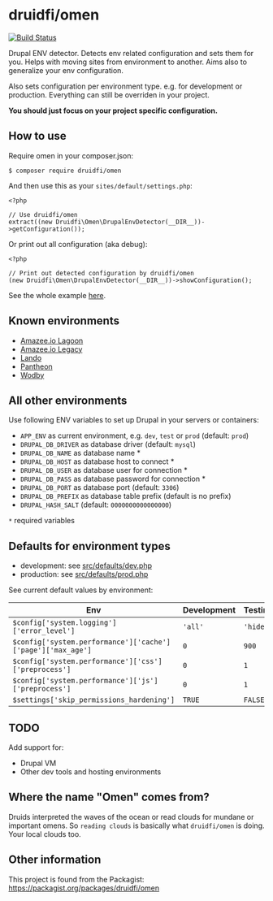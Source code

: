# druidfi/omen

[![Build Status](https://travis-ci.com/druidfi/omen.svg?branch=master)](https://travis-ci.com/druidfi/omen)

Drupal ENV detector. Detects env related configuration and sets them for you. Helps with moving sites from environment
to another. Aims also to generalize your env configuration.

Also sets configuration per environment type. e.g. for development or production. Everything can still be overriden in
your project.

**You should just focus on your project specific configuration.**

## How to use

Require omen in your composer.json:

```
$ composer require druidfi/omen
```

And then use this as your `sites/default/settings.php`:

```
<?php

// Use druidfi/omen
extract((new Druidfi\Omen\DrupalEnvDetector(__DIR__))->getConfiguration());
```

Or print out all configuration (aka debug):

```
<?php

// Print out detected configuration by druidfi/omen
(new Druidfi\Omen\DrupalEnvDetector(__DIR__))->showConfiguration();
```

See the whole example [here](settings.php).

## Known environments

- [Amazee.io Lagoon](https://lagoon.readthedocs.io/)
- [Amazee.io Legacy](https://docs.amazee.io/)
- [Lando](https://lando.dev/)
- [Pantheon](https://pantheon.io/)
- [Wodby](https://wodby.com/)

## All other environments

Use following ENV variables to set up Drupal in your servers or containers:

- `APP_ENV` as current environment, e.g. `dev`, `test` or `prod` (default: `prod`)
- `DRUPAL_DB_DRIVER` as database driver (default: `mysql`)
- `DRUPAL_DB_NAME` as database name *
- `DRUPAL_DB_HOST` as database host to connect *
- `DRUPAL_DB_USER` as database user for connection *
- `DRUPAL_DB_PASS` as database password for connection *
- `DRUPAL_DB_PORT` as database port (default: `3306`)
- `DRUPAL_DB_PREFIX` as database table prefix (default is no prefix)
- `DRUPAL_HASH_SALT` (default: `0000000000000000`)

`*` required variables

## Defaults for environment types

- development: see [src/defaults/dev.php](src/EnvDefaults/dev.php)
- production: see [src/defaults/prod.php](src/EnvDefaults/prod.php)

See current default values by environment:

Env | Development | Testing | Production
--- | ------ | ----------- | ---
`$config['system.logging']['error_level']` | `'all'` | `'hide'` | `'hide'`
`$config['system.performance']['cache']['page']['max_age']` | `0` | `900` | `900`
`$config['system.performance']['css']['preprocess']` | `0` | `1` | `1`
`$config['system.performance']['js']['preprocess']` | `0` | `1` | `1`
`$settings['skip_permissions_hardening']` | `TRUE` | `FALSE` | `FALSE`

## TODO

Add support for:

- Drupal VM
- Other dev tools and hosting environments

## Where the name "Omen" comes from?

Druids interpreted the waves of the ocean or read clouds for mundane or important omens. So `reading clouds` is
basically what `druidfi/omen` is doing. Your local clouds too.

## Other information

This project is found from the Packagist: https://packagist.org/packages/druidfi/omen
